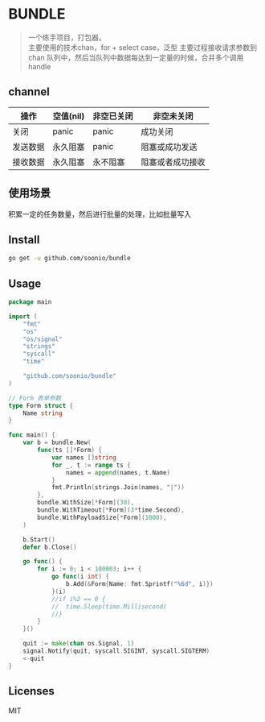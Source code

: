# BUNDLE

> 一个练手项目，打包器。  
> 主要使用的技术chan，for + select case，泛型
> 主要过程接收请求参数到 chan 队列中，然后当队列中数据每达到一定量的时候，合并多个调用handle

## channel

| 操作   | 空值(nil) | 非空已关闭 | 非空未关闭    |
|------|---------|-------|----------|
| 关闭   | panic   | panic | 成功关闭     |
| 发送数据 | 永久阻塞    | panic | 阻塞或成功发送  |
| 接收数据 | 永久阻塞    | 永不阻塞  | 阻塞或者成功接收 |


## 使用场景

  积累一定的任务数量，然后进行批量的处理，比如批量写入

## Install

```bash
go get -u github.com/soonio/bundle
```

## Usage

```go
package main

import (
    "fmt"
    "os"
    "os/signal"
    "strings"
    "syscall"
    "time"

    "github.com/soonio/bundle"
)

// Form 表单参数
type Form struct {
    Name string
}

func main() {
    var b = bundle.New(
        func(ts []*Form) {
            var names []string
            for _, t := range ts {
                names = append(names, t.Name)
            }
            fmt.Println(strings.Join(names, "|"))
        },
        bundle.WithSize[*Form](30),
        bundle.WithTimeout[*Form](3*time.Second),
        bundle.WithPayloadSize[*Form](1000),
    )

    b.Start()
    defer b.Close()

    go func() {
        for i := 0; i < 100003; i++ {
            go func(i int) {
                b.Add(&Form{Name: fmt.Sprintf("%6d", i)})
            }(i)
            //if i%2 == 0 {
            //	time.Sleep(time.Millisecond)
            //}
        }
    }()

    quit := make(chan os.Signal, 1)
    signal.Notify(quit, syscall.SIGINT, syscall.SIGTERM)
    <-quit
}

```

## Licenses
    
  MIT
